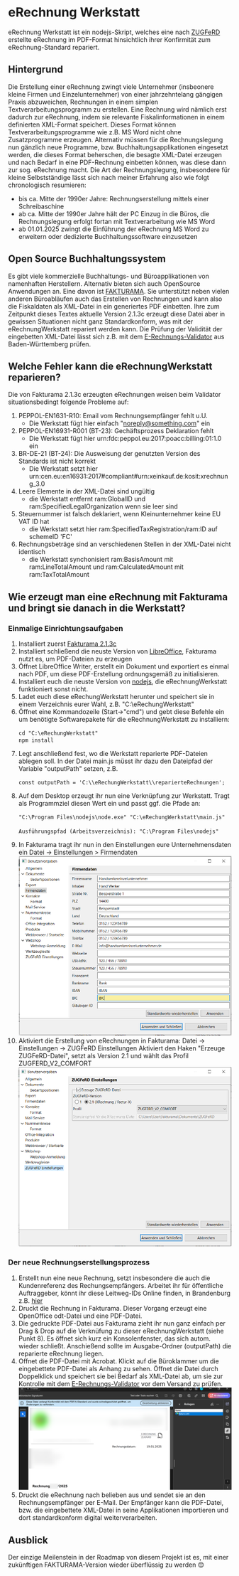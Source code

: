 # eRechnung Werkstatt

eRechnung Werkstatt ist ein nodejs-Skript, welches eine nach [ZUGFeRD](https://www.ferd-net.de/standards/zugferd) erstellte eRechnung im PDF-Format hinsichtlich ihrer Konfirmität zum eRechnung-Standard repariert.

## Hintergrund
Die Erstellung einer eRechnung zwingt viele Unternehmer (insbeonere kleine Firmen und Einzelunternehmer) von einer jahrzehntelang gängigen Praxis abzuweichen, Rechnungen in einem simplen Textverarbeitungsprogramm zu erstellen. Eine Rechnung wird nämlich erst dadurch zur eRechnung, indem sie relevante Fiskalinformationen in einem definierten XML-Format speichert. Dieses Format können Textverarbeitungsprogramme wie z.B. MS Word nicht ohne Zusatzprogramme erzeugen.
Alternativ müssen für die Rechnungslegung nun gänzlich neue Programme, bzw. Buchhaltungsapplikationen eingesetzt werden, die dieses Format beherschen, die besagte XML-Datei erzeugen und nach Bedarf in eine PDF-Rechnung einbetten können, was diese dann zur sog. eRechnung macht.
Die Art der Rechnungslegung, insbesondere für kleine Selbstständige lässt sich nach meiner Erfahrung also wie folgt chronologisch resumieren:
- bis ca. Mitte der 1990er Jahre: Rechnungserstellung mittels einer Schreibaschine
- ab ca. Mitte der 1990er Jahre hält der PC Einzug in die Büros, die Rechnungslegung erfolgt fortan mit Textverarbeitung wie MS Word
- ab 01.01.2025 zwingt die Einführung der eRechnung MS Word zu erweitern oder dedizierte Buchhaltungssoftware einzusetzen

## Open Source Buchhaltungssystem
Es gibt viele kommerzielle Buchhaltungs- und Büroapplikationen von namenhaften Herstellern. Alternativ bieten sich auch OpenSource Anwendungen an. Eine davon ist [FAKTURAMA](https://www.fakturama.info/).
Sie unterstützt neben vielen anderen Büroabläufen auch das Erstellen von Rechnungen und kann also die Fiskaldaten als XML-Datei in ein generiertes PDF einbetten.
Ihre zum Zeitpunkt dieses Textes aktuelle Version 2.1.3c erzeugt diese Datei aber in gewissen Situationen nicht ganz Standardkonform, was mit der  eRechnungWerkstatt repariert werden kann. Die Prüfung der Validität der eingebetten XML-Datei lässt sich z.B. mit dem [E-Rechnungs-Validator](https://erechnungsvalidator.service-bw.de/) aus Baden-Württemberg prüfen.

## Welche Fehler kann die eRechnungWerkstatt reparieren?
Die von Fakturama 2.1.3c erzeugten eRechnungen weisen beim Validator situationsbedingt folgende Probleme auf:
1. PEPPOL-EN1631-R10: Email vom Rechnungsempfänger fehlt u.U.
    - Die Werkstatt fügt hier einfach "noreply@something.com" ein
1.  PEPPOL-EN16931-R001 (BT-23): Gechäftsprozess Deklaration fehlt
    - Die Werkstatt fügt hier urn:fdc:peppol.eu:2017:poacc:billing:01:1.0 ein
1. BR-DE-21 (BT-24): Die Ausweisung der genutzten Version des Standards ist nicht korrekt
    - Die Werkstatt setzt hier urn:cen.eu:en16931:2017#compliant#urn:xeinkauf.de:kosit:xrechnung_3.0
1. Leere Elemente in der XML-Datei sind ungültig
    - die Werkstatt entfernt ram:GlobalID und ram:SpecifiedLegalOrganization wenn sie leer sind
1. Steuernummer ist falsch deklariert, wenn Kleinunternehmer keine EU VAT ID hat
    - die Werkstatt setzt hier ram:SpecifiedTaxRegistration/ram:ID auf schemeID 'FC'
1. Rechnungsbeträge sind an verschiedenen Stellen in der XML-Datei nicht identisch
    - die Werkstatt synchonisiert ram:BasisAmount mit ram:LineTotalAmount und ram:CalculatedAmount mit ram:TaxTotalAmount

## Wie erzeugt man eine eRechnung mit Fakturama und bringt sie danach in die Werkstatt?

### Einmalige Einrichtungsaufgaben
1. Installiert zuerst [Fakturama 2.1.3c](https://www.fakturama.info/)
1. Installiert schließend die neuste Version von [LibreOffice](https://www.libreoffice.org/download/download-libreoffice/), Fakturama nutzt es, um PDF-Dateien zu erzeugen
1. Öffnet LibreOffice Writer, erstellt ein Dokument und exportiert es einmal nach PDF, um diese PDF-Erstellung ordnungsgemäß zu initialisieren.
1. Installiert euch die neuste Version von [nodejs](https://nodejs.org/en/download), die eRechnungWerkstatt funktioniert sonst nicht.
1. Ladet euch diese eRechungWerkstatt herunter und speichert sie in einem Verzeichnis eurer Wahl, z.B. "C:\eRechungWerkstatt"
1. Öffnet eine Kommandozeile (Start->"cmd") und gebt diese Befehle ein um benötigte Softwarepakete für die eRechnungWerkstatt zu installiern:
    ```
    cd "C:\eRechungWerkstatt"
    npm install
    ```
1. Legt anschließend fest, wo die Werkstatt reparierte PDF-Dateien ablegen soll. In der Datei main.js müsst ihr dazu den Dateipfad der Variable "outputPath" setzen, z.B.
    ```
    const outputPath = 'C:\\eRechungWerkstatt\\reparierteRechnungen';
    ```
1. Auf dem Desktop erzeugt ihr nun eine Verknüpfung zur Werkstatt. Tragt als Programmziel diesen Wert ein und passt ggf. die Pfade an:
    ```
    "C:\Program Files\nodejs\node.exe" "C:\eRechungWerkstatt\main.js"

    Ausführungspfad (Arbeitsverzeichnis): "C:\Program Files\nodejs"
    ```
1. In Fakturama tragt ihr nun in den Einstellungen eure Unternehmensdaten ein
Datei -> Einstellungen > Firmendaten
![Firmendaten](./docs/Firmendaten1.png)
1. Aktiviert die Erstellung von eRechnungen in Fakturama:
Datei -> Einstellungen -> ZUGFeRD Einstellungen
Aktiviert den Haken "Erzeuge ZUGFeRD-Datei", setzt als Version 2.1 und wählt das Profil ZUGFERD_V2_COMFORT
![ZUGFERD](./docs/ZUGFERD1.png)
### Der neue Rechnungserstellungsprozess
1. Erstellt nun eine neue Rechnung, setzt insbesondere die auch die Kundenreferenz des Rechungsempfängers. Arbeitet ihr für öffentliche Auftraggeber, könnt ihr diese Leitweg-IDs Online finden, in Brandenburg z.B. [hier](https://mdfe.brandenburg.de/sixcms/media.php/9/Leitweg-ID-Gesamtverzeichnis_Land_Brandenburg_2024-07-31.pdf)
1. Druckt die Rechnung in Fakturama. Dieser Vorgang erzeugt eine OpenOffice odt-Datei und eine PDF-Datei.
1. Die gedruckte PDF-Datei aus Fakturama zieht ihr nun ganz einfach per Drag & Drop auf die Verknüfung zu dieser eRechnungWerkstatt (siehe Punkt 8). Es öffnet sich kurz ein Konsolenfenster, das sich autom. wieder schließt. Anschießend sollte im Ausgabe-Ordner (outputPath) die reparierte eRechnung liegen.
1. Offnet die PDF-Datei mit Acrobat. Klickt auf die Büroklammer um die eingebettete PDF-Datei als Anhang zu sehen. Öffnet die Datei durch Doppelklick und speichert sie bei Bedarf als XML-Datei ab, um sie zur Kontrolle mit dem [E-Rechnungs-Validator](https://erechnungsvalidator.service-bw.de/) vor dem Versand zu prüfen.
![PDF](./docs/factur-x.png)
1. Druckt die eRechnung nach belieben aus und sendet sie an den Rechnungsempfänger per E-Mail. Der Empfänger kann die PDF-Datei, bzw. die eingebettete XML-Datei in seine Applikationen importieren und dort standardkonform digital weiterverarbeiten.

## Ausblick
Der einzige Meilenstein in der Roadmap von diesem Projekt ist es, mit einer zukünftigen FAKTURAMA-Version wieder überflüssig zu werden 😊
